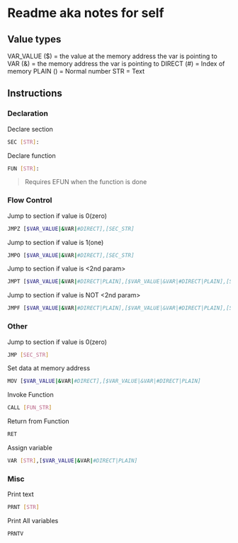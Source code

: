 # Readme aka notes for self

## Value types

VAR_VALUE ($) = the value at the memory address the var is pointing to
VAR (&) = the memory address the var is pointing to
DIRECT (\#) = Index of memory
PLAIN () = Normal number
STR = Text

## Instructions

### Declaration

Declare section

```bash
SEC [STR]:
```

Declare function

```bash
FUN [STR]:
```

> Requires EFUN when the function is done

### Flow Control

Jump to section if value is 0(zero)

```bash
JMPZ [$VAR_VALUE|&VAR|#DIRECT],[SEC_STR]
```

Jump to section if value is 1(one)

```bash
JMPO [$VAR_VALUE|&VAR|#DIRECT],[SEC_STR]
```

Jump to section if value is \<2nd param\>

```bash
JMPT [$VAR_VALUE|&VAR|#DIRECT|PLAIN],[$VAR_VALUE|&VAR|#DIRECT|PLAIN],[SEC_STR]
```

Jump to section if value is NOT \<2nd param\>

```bash
JMPF [$VAR_VALUE|&VAR|#DIRECT|PLAIN],[$VAR_VALUE|&VAR|#DIRECT|PLAIN],[SEC_STR]
```

### Other

Jump to section if value is 0(zero)

```bash
JMP [SEC_STR]
```

Set data at memory address

```bash
MOV [$VAR_VALUE|&VAR|#DIRECT],[$VAR_VALUE|&VAR|#DIRECT|PLAIN]
```

Invoke Function

```bash
CALL [FUN_STR]
```

Return from Function

```bash
RET
```

Assign variable

```bash
VAR [STR],[$VAR_VALUE|&VAR|#DIRECT|PLAIN]
```

### Misc

Print text

```bash
PRNT [STR]
```

Print All variables

```bash
PRNTV
```
